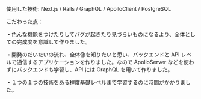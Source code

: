 使用した技術: Next.js / Rails / GraphQL / ApolloClient / PostgreSQL


こだわった点： 

・色んな機能をつけたりしてバグが起きたり見づらいものになるより、全体としての完成度を意識して作りました。

・開発のだいたいの流れ、全体像を知りたいと思い、バックエンドと API レベルで通信するアプリケーションを作りました。なので ApolloServer などを使わずにバックエンドも学習し、API には GraphQL を用いて作りました。

・１つの１つの技術をある程度基礎レベルまで学習するのに時間がかかりました。

